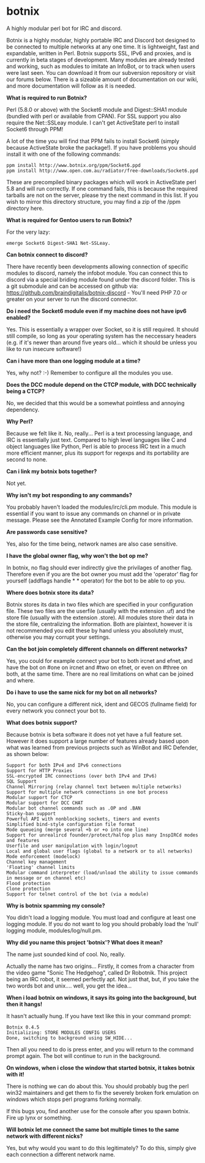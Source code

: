 # botnix
A highly modular perl bot for IRC and discord.

Botnix is a highly modular, highly portable IRC and Discord bot designed to be connected to multiple networks at any one time. It is lightweight, fast and expandable, written in Perl. Botnix supports SSL, IPv6 and proxies, and is currently in beta stages of development. Many modules are already tested and working, such as modules to imitate an InfoBot, or to track when users were last seen. You can download it from our subversion repository or visit our forums below. There is a sizeable amount of documentation on our wiki, and more documentation will follow as it is needed. 

**What is required to run Botnix?**

Perl (5.8.0 or above) with the Socket6 module and Digest::SHA1 module (bundled with perl or available from CPAN). For SSL support you also require the Net::SSLeay module.
I can't get ActiveState perl to install Socket6 through PPM!

A lot of the time you will find that PPM fails to install Socket6 (simply because ActiveState broke the package!). If you have problems you should install it with one of the following commands:

    ppm install http://www.botnix.org/ppm/Socket6.ppd
    ppm install http://www.open.com.au/radiator/free-downloads/Socket6.ppd

These are precompiled binary packages which will work in ActiveState perl 5.8 and will run correctly. If one command fails, this is because the required tarballs are not on the server, please try the next command in this list. If you wish to mirror this directory structure, you may find a zip of the /ppm directory here.

**What is required for Gentoo users to run Botnix?**

For the very lazy:

    emerge Socket6 Digest-SHA1 Net-SSLeay.

**Can botnix connect to discord?**

There have recently been developments allowing connection of specific modules to discord, namely the infobot module. You can connect this to discord via a special briding module found under the discord folder. This is a git submodule and can be accessed on github via: https://github.com/braindigitalis/botnix-discord - You'll need PHP 7.0 or greater on your server to run the discord connector.

**Do i need the Socket6 module even if my machine does not have ipv6 enabled?**

Yes. This is essentially a wrapper over Socket, so it is still required. It should still compile, so long as your operating system has the neccessary headers (e.g. if it's newer than around five years old... which it should be unless you like to run insecure software!)


**Can i have more than one logging module at a time?**

Yes, why not? :-) Remember to configure all the modules you use.


**Does the DCC module depend on the CTCP module, with DCC technically being a CTCP?**

No, we decided that this would be a somewhat pointless and annoying dependency.


**Why Perl?**

Because we felt like it. No, really... Perl is a text processing language, and IRC is essentially just text. Compared to high level languages like C and object languages like Python, Perl is able to process IRC text in a much more efficient manner, plus its support for regexps and its portability are second to none.


**Can i link my botnix bots together?**

Not yet.


**Why isn't my bot responding to any commands?**

You probably haven't loaded the modules/irc/cli.pm module. This module is essential if you want to issue any commands on channel or in private message. Please see the Annotated Example Config for more information.


**Are passwords case sensitive?**

Yes, also for the time being, network names are also case sensitive.


**I have the global owner flag, why won't the bot op me?**

In botnix, no flag should ever indirectly give the privilages of another flag. Therefore even if you are the bot owner you must add the 'operator' flag for yourself (addflags handle * * operator) for the bot to be able to op you.


**Where does botnix store its data?**

Botnix stores its data in two files which are specified in your configuration file. These two files are the userfile (usually with the extension .uf) and the store file (usually with the extension .store). All modules store their data in the store file, centralizing the information. Both are plaintext, however it is not recommended you edit these by hand unless you absolutely must, otherwise you may corrupt your settings.


**Can the bot join completely different channels on different networks?**

Yes, you could for example connect your bot to both ircnet and efnet, and have the bot on #one on ircnet and #two on efnet, or even on #three on both, at the same time. There are no real limitations on what can be joined and where.


**Do i have to use the same nick for my bot on all networks?**

No, you can configure a different nick, ident and GECOS (fullname field) for every network you connect your bot to.


**What does botnix support?**

Because botnix is beta software it does not yet have a full feature set. However it does support a large number of features already based upon what was learned from previous projects such as WinBot and IRC Defender, as shown below:


    Support for both IPv4 and IPv6 connections
    Support for HTTP Proxies
    SSL-encrypted IRC connections (over both IPv4 and IPv6)
    SQL Support
    Channel Mirroring (relay channel text between multiple networks)
    Support for multiple network connections in one bot process
    Modular support for CTCP
    Modular support for DCC CHAT
    Modular bot channel commands such as .OP and .BAN
    Sticky-ban support
    Powerful API with nonblocking sockets, timers and events
    Simplified bind-style configuration file format
    Mode queueing (merge several +b or +o into one line)
    Support for unrealircd founder/protect/halfop plus many InspIRCd modes and features
    Userfile and user manipulation with login/logout
    Local and global user flags (global to a network or to all networks)
    Mode enforcement (modelock)
    Channel key management
    'Floating' channel limits
    Modular command interpreter (load/unload the ability to issue commands in message or on channel etc)
    Flood protection
    Clone protection
    Support for telnet control of the bot (via a module)

**Why is botnix spamming my console?**

You didn't load a logging module. You must load and configure at least one logging module. If you do not want to log you should probably load the 'null' logging module, modules/log/null.pm.


**Why did you name this project 'botnix'? What does it mean?**

The name just sounded kind of cool. No, really.

Actually the name has two origins... Firstly, it comes from a character from the video game "Sonic The Hedgehog", called Dr Robotnik. This project being an IRC robot, it seemed perfectly apt. Not just that, but, if you take the two words bot and unix.... well, you get the idea...


**When i load botnix on windows, it says its going into the background, but then it hangs!**

It hasn't actually hung. If you have text like this in your command prompt:

    Botnix 0.4.5
    Initializing: STORE MODULES CONFIG USERS
    Done, switching to background using SW_HIDE...

Then all you need to do is press enter, and you will return to the command prompt again. The bot will continue to run in the background.


**On windows, when i close the window that started botnix, it takes botnix with it!**

There is nothing we can do about this. You should probably bug the perl win32 maintainers and get them to fix the severely broken fork emulation on windows which stops perl programs forking normally.

If this bugs you, find another use for the console after you spawn botnix. Fire up lynx or something.


**Will botnix let me connect the same bot multiple times to the same network with different nicks?**

Yes, but why would you want to do this legitimately? To do this, simply give each connection a different network name. 
